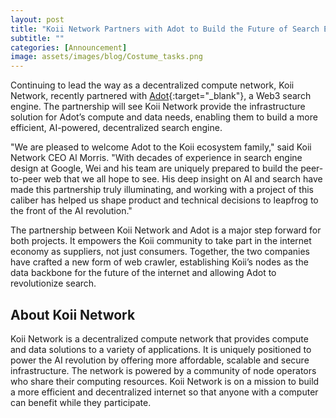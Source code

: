 ```yaml
---
layout: post
title: "Koii Network Partners with Adot to Build the Future of Search Engines"
subtitle: ""
categories: [Announcement]
image: assets/images/blog/Costume_tasks.png
---
```


Continuing to lead the way as a decentralized compute network, Koii Network, recently partnered with [Adot](https://a.site/){:target="\_blank"}, a Web3 search engine. The partnership will see Koii Network provide the infrastructure solution for Adot’s compute and data needs, enabling them to build a more efficient, AI-powered, decentralized search engine.

"We are pleased to welcome Adot to the Koii ecosystem family," said Koii Network CEO Al Morris. "With decades of experience in search engine design at Google, Wei and his team are uniquely prepared to build the peer-to-peer web that we all hope to see. His deep insight on AI and search have made this partnership truly illuminating, and working with a project of this caliber has helped us shape product and technical decisions to leapfrog to the front of the AI revolution."

The partnership between Koii Network and Adot is a major step forward for both projects. It empowers the Koii community to take part in the internet economy as suppliers, not just consumers. Together, the two companies have crafted a new form of web crawler, establishing Koii’s nodes as the data backbone for the future of the internet and allowing Adot to revolutionize search.

## About Koii Network

Koii Network is a decentralized compute network that provides compute and data solutions to a variety of applications. It is uniquely positioned to power the AI revolution by offering more affordable, scalable and secure infrastructure. The network is powered by a community of node operators who share their computing resources. Koii Network is on a mission to build a more efficient and decentralized internet so that anyone with a computer can benefit while they participate.
